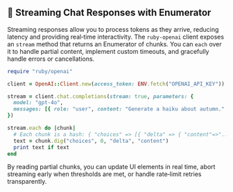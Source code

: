 ## 🚀 Streaming Chat Responses with Enumerator

Streaming responses allow you to process tokens as they arrive, reducing latency and providing real‑time interactivity. The `ruby-openai` client exposes an `stream` method that returns an Enumerator of chunks. You can `each` over it to handle partial content, implement custom timeouts, and gracefully handle errors or cancellations.

```ruby
require "ruby/openai"

client = OpenAI::Client.new(access_token: ENV.fetch("OPENAI_API_KEY"))

stream = client.chat.completions(stream: true, parameters: {
  model: "gpt-4o",
  messages: [{ role: "user", content: "Generate a haiku about autumn." }]
})

stream.each do |chunk|
  # Each chunk is a hash: { "choices" => [{ "delta" => { "content"=>"..." } }] }
  text = chunk.dig("choices", 0, "delta", "content")
  print text if text
end
```

By reading partial chunks, you can update UI elements in real time, abort streaming early when thresholds are met, or handle rate‑limit retries transparently.